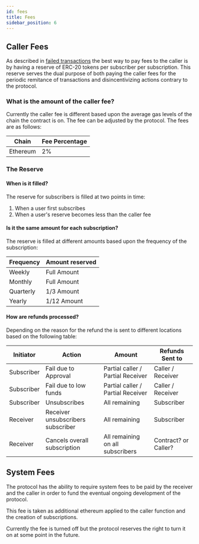 ```yaml
---
id: fees
title: Fees
sidebar_position: 6
---
```


## Caller Fees

As described in [failed transactions](./04_failed_transactions) the best way to pay fees to the caller is by having a reserve of ERC-20 tokens per subscriber per subscription. This reserve serves the dual purpose of both paying the caller fees for the periodic remitance of transactions and disincentivizing actions contrary to the protocol. 

### What is the amount of the caller fee?

Currently the caller fee is different based upon the average gas levels of the chain the contract is on. The fee can be adjusted by the protocol. The fees are as follows:

| Chain | Fee Percentage |
|---|---|
| Ethereum | 2% |


### The Reserve

#### When is it filled?

The reserve for subscribers is filled at two points in time:

1. When a user first subscribes 
2. When a user's reserve becomes less than the caller fee

#### Is it the same amount for each subscription?

The reserve is filled at different amounts based upon the frequency of the subscription:

| Frequency | Amount reserved | 
|---|---|
| Weekly | Full Amount |
| Monthly | Full Amount |
| Quarterly | 1/3 Amount |
| Yearly | 1/12 Amount |

#### How are refunds processed?

Depending on the reason for the refund the is sent to different locations based on the following table:

| Initiator | Action | Amount | Refunds Sent to |
|---|---|---|---|
| Subscriber | Fail due to Approval | Partial caller / Partial Receiver | Caller / Receiver |
| Subscriber | Fail due to low funds | Partial caller / Partial Receiver | Caller / Receiver |
| Subscriber | Unsubscribes | All remaining | Subscriber | 
| Receiver | Receiver unsubscribers subscriber | All remaining | Subscriber |
| Receiver | Cancels overall subscription | All remaining on all subscribers | Contract? or Caller? |

## System Fees

The protocol has the ability to require system fees to be paid by the receiver and the caller in order to fund the eventual ongoing development of the protocol. 

This fee is taken as additional ethereum applied to the caller function and the creation of subscriptions. 

Currently the fee is turned off but the protocol reserves the right to turn it on at some point in the future. 




